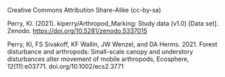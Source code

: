 Creative Commons Attribution Share-Alike (cc-by-sa)

Perry, KI. (2021). kiperry/Arthropod_Marking: Study data (v1.0) [Data set]. Zenodo. https://doi.org/10.5281/zenodo.5337015

Perry, KI, FS Sivakoff, KF Wallin, JW Wenzel, and DA Herms. 2021. Forest disturbance and arthropods: Small-scale canopy and understory disturbances alter movement of mobile arthropods, Ecosphere, 12(11):e03771. doi.org/10.1002/ecs2.3771

